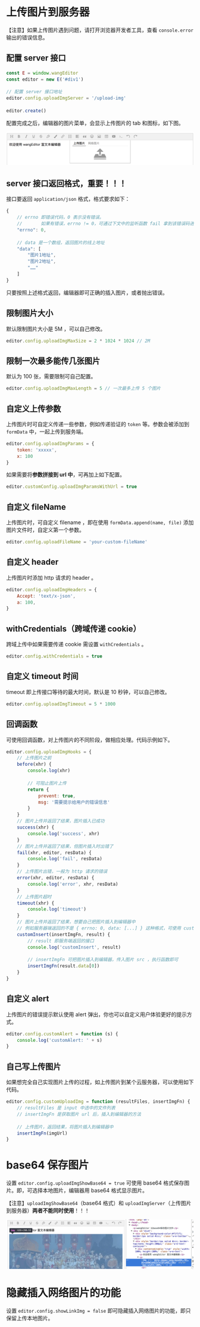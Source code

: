 # 上传图片到服务器

【注意】如果上传图片遇到问题，请打开浏览器开发者工具，查看 `console.error` 输出的错误信息。

## 配置 server 接口

```js
const E = window.wangEditor
const editor = new E('#div1')

// 配置 server 接口地址
editor.config.uploadImgServer = '/upload-img'

editor.create()
```

配置完成之后，编辑器的图片菜单，会显示上传图片的 tab 和图标，如下图。

![](./_images/upload-img.png)

## server 接口返回格式，重要！！！

接口要返回 `application/json` 格式，格式要求如下：

```js
{
    // errno 即错误代码，0 表示没有错误。
    //       如果有错误，errno != 0，可通过下文中的监听函数 fail 拿到该错误码进行自定义处理
    "errno": 0,

    // data 是一个数组，返回图片的线上地址
    "data": [
        "图片1地址",
        "图片2地址",
        "……"
    ]
}
```

只要按照上述格式返回，编辑器即可正确的插入图片，或者抛出错误。

## 限制图片大小

默认限制图片大小是 5M ，可以自己修改。

```js
editor.config.uploadImgMaxSize = 2 * 1024 * 1024 // 2M
```

## 限制一次最多能传几张图片

默认为 100 张，需要限制可自己配置。

```js
editor.config.uploadImgMaxLength = 5 // 一次最多上传 5 个图片
```

## 自定义上传参数

上传图片时可自定义传递一些参数，例如传递验证的 `token` 等。参数会被添加到 `formData` 中，一起上传到服务端。

```js
editor.config.uploadImgParams = {
    token: 'xxxxx',
    x: 100
}
```

如果需要将**参数拼接到 url 中**，可再加上如下配置。

```js
editor.customConfig.uploadImgParamsWithUrl = true
```

## 自定义 fileName

上传图片时，可自定义 filename ，即在使用 `formData.append(name, file)` 添加图片文件时，自定义第一个参数。

```js
editor.config.uploadFileName = 'your-custom-fileName'
```

## 自定义 header

上传图片时添加 http 请求的 header 。

```js
editor.config.uploadImgHeaders = {
    Accept: 'text/x-json',
    a: 100,
}
```

## withCredentials（跨域传递 cookie）

跨域上传中如果需要传递 cookie 需设置 `withCredentials` 。

```js
editor.config.withCredentials = true
```

## 自定义 timeout 时间

timeout 即上传接口等待的最大时间，默认是 10 秒钟，可以自己修改。

```js
editor.config.uploadImgTimeout = 5 * 1000
```

## 回调函数

可使用回调函数，对上传图片的不同阶段，做相应处理。代码示例如下。

```js
editor.config.uploadImgHooks = {
    // 上传图片之前
    before(xhr) {
        console.log(xhr)

        // 可阻止图片上传
        return {
            prevent: true,
            msg: '需要提示给用户的错误信息'
        }
    }
    // 图片上传并返回了结果，图片插入已成功
    success(xhr) {
        console.log('success', xhr)
    }
    // 图片上传并返回了结果，但图片插入时出错了
    fail(xhr, editor, resData) {
        console.log('fail', resData)
    }
    // 上传图片出错，一般为 http 请求的错误
    error(xhr, editor, resData) {
        console.log('error', xhr, resData)
    }
    // 上传图片超时
    timeout(xhr) {
        console.log('timeout')
    }
    // 图片上传并返回了结果，想要自己把图片插入到编辑器中
    // 例如服务器端返回的不是 { errno: 0, data: [...] } 这种格式，可使用 customInsert
    customInsert(insertImgFn, result) {
        // result 即服务端返回的接口
        console.log('customInsert', result)

        // insertImgFn 可把图片插入到编辑器，传入图片 src ，执行函数即可
        insertImgFn(result.data[0])
    }
}
```

## 自定义 alert

上传图片的错误提示默认使用 alert 弹出，你也可以自定义用户体验更好的提示方式。

```js
editor.config.customAlert = function (s) {
    console.log('customAlert: ' + s)
}
```

## 自己写上传图片

如果想完全自己实现图片上传的过程，如上传图片到某个云服务器，可以使用如下代码。

```js
editor.config.customUploadImg = function (resultFiles, insertImgFn) {
    // resultFiles 是 input 中选中的文件列表
    // insertImgFn 是获取图片 url 后，插入到编辑器的方法

    // 上传图片，返回结果，将图片插入到编辑器中
    insertImgFn(imgUrl)
}
```

# base64 保存图片

设置 `editor.config.uploadImgShowBase64 = true` 可使用 base64 格式保存图片。即，可选择本地图片，编辑器用 base64 格式显示图片。

【注意】`uploadImgShowBase64`（base64 格式）和 `uploadImgServer`（上传图片到服务器）**两者不能同时使用**！！！

![](./_images/base64.png)

# 隐藏插入网络图片的功能

设置 `editor.config.showLinkImg = false` 即可隐藏插入网络图片的功能，即只保留上传本地图片。

